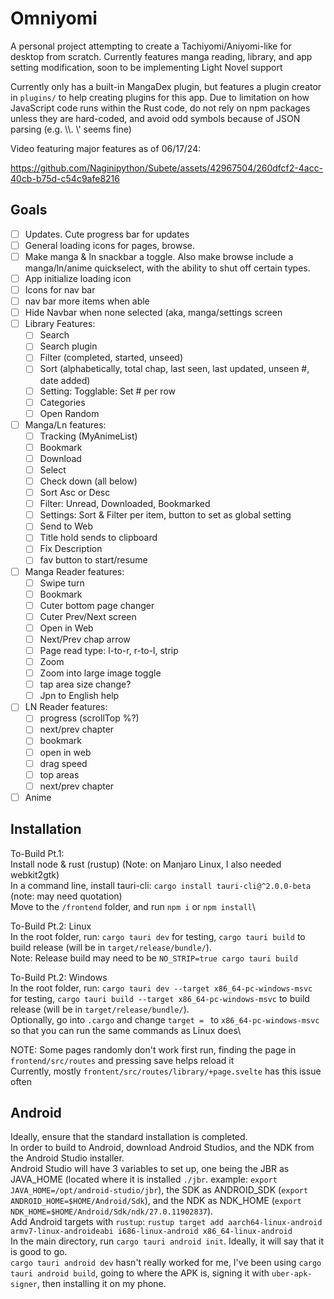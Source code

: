 # Omniyomi

A personal project attempting to create a Tachiyomi/Aniyomi-like for desktop from scratch. Currently features manga reading, library, and app setting modification, soon to be implementing Light Novel support

Currently only has a built-in MangaDex plugin, but features a plugin creator in `plugins/` to help creating plugins for this app. Due to limitation on how JavaScript code runs within the Rust code, do not rely on npm packages unless they are hard-coded, and avoid odd symbols because of JSON parsing (e.g. \\\\. \\\' seems fine)

Video featuring major features as of 06/17/24:

https://github.com/Naginipython/Subete/assets/42967504/260dfcf2-4acc-40cb-b75d-c54c9afe8216


## Goals
- [ ] Updates. Cute progress bar for updates
- [ ] General loading icons for pages, browse.
- [ ] Make manga & ln snackbar a toggle. Also make browse include a manga/ln/anime quickselect, with the ability to shut off certain types.
- [ ] App initialize loading icon
- [ ] Icons for nav bar
- [ ] nav bar more items when able
- [ ] Hide Navbar when none selected (aka, manga/settings screen
- [ ] Library Features:
  - [ ] Search
  - [ ] Search plugin
  - [ ] Filter (completed, started, unseed)
  - [ ] Sort (alphabetically, total chap, last seen, last updated, unseen #, date added)
  - [ ] Setting: Togglable: Set # per row
  - [ ] Categories
  - [ ] Open Random
- [ ] Manga/Ln features:
  - [ ] Tracking (MyAnimeList)
  - [ ] Bookmark
  - [ ] Download
  - [ ] Select
  - [ ] Check down (all below)
  - [ ] Sort Asc or Desc
  - [ ] Filter: Unread, Downloaded, Bookmarked
  - [ ] Settings: Sort & Filter per item, button to set as global setting
  - [ ] Send to Web
  - [ ] Title hold sends to clipboard
  - [ ] Fix Description
  - [ ] fav button to start/resume
- [ ] Manga Reader features:
  - [ ] Swipe turn
  - [ ] Bookmark
  - [ ] Cuter bottom page changer
  - [ ] Cuter Prev/Next screen
  - [ ] Open in Web
  - [ ] Next/Prev chap arrow
  - [ ] Page read type:  l-to-r, r-to-l, strip
  - [ ] Zoom
  - [ ] Zoom into large image toggle
  - [ ] tap area size change?
  - [ ] Jpn to English help
- [ ] LN Reader features:
  - [ ] progress (scrollTop %?)
  - [ ] next/prev chapter
  - [ ] bookmark
  - [ ] open in web
  - [ ] drag speed
  - [ ] top areas
  - [ ] next/prev chapter
- [ ] Anime

## Installation

To-Build Pt.1:\
Install node & rust (rustup) (Note: on Manjaro Linux, I also needed webkit2gtk)\
In a command line, install tauri-cli: `cargo install tauri-cli@^2.0.0-beta` (note: may need quotation)\
Move to the `/frontend` folder, and run `npm i` or `npm install`\

To-Build Pt.2: Linux\
In the root folder, run: `cargo tauri dev` for testing, `cargo tauri build` to build release (will be in `target/release/bundle/`).\
Note: Release build may need to be `NO_STRIP=true cargo tauri build`

To-Build Pt.2: Windows\
In the root folder, run: `cargo tauri dev --target x86_64-pc-windows-msvc` for testing, `cargo tauri build --target x86_64-pc-windows-msvc` to build release (will be in `target/release/bundle/`).\
Optionally, go into `.cargo` and change `target = ` to `x86_64-pc-windows-msvc` so that you can run the same commands as Linux does\

NOTE: Some pages randomly don't work first run, finding the page in `frontend/src/routes` and pressing save helps reload it\
Currently, mostly `frontent/src/routes/library/+page.svelte` has this issue often

## Android

Ideally, ensure that the standard installation is completed.\
In order to build to Android, download Android Studios, and the NDK from the Android Studio installer.\
Android Studio will have 3 variables to set up, one being the JBR as JAVA_HOME (located where it is installed `./jbr`. example: `export JAVA_HOME=/opt/android-studio/jbr`), the SDK as ANDROID_SDK (`export ANDROID_HOME=$HOME/Android/Sdk`), and the NDK as NDK_HOME (`export NDK_HOME=$HOME/Android/Sdk/ndk/27.0.11902837`).\
Add Android targets with `rustup`: `rustup target add aarch64-linux-android armv7-linux-androideabi i686-linux-android x86_64-linux-android`\
In the main directory, run `cargo tauri android init`. Ideally, it will say that it is good to go.\
`cargo tauri android dev` hasn't really worked for me, I've been using `cargo tauri android build`, going to where the APK is, signing it with `uber-apk-signer`, then installing it on my phone.
